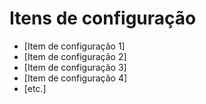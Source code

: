 # Itens de configuração

* [Item de configuração 1]
* [Item de configuração 2]
* [Item de configuração 3]
* [Item de configuração 4]
* [etc.]
